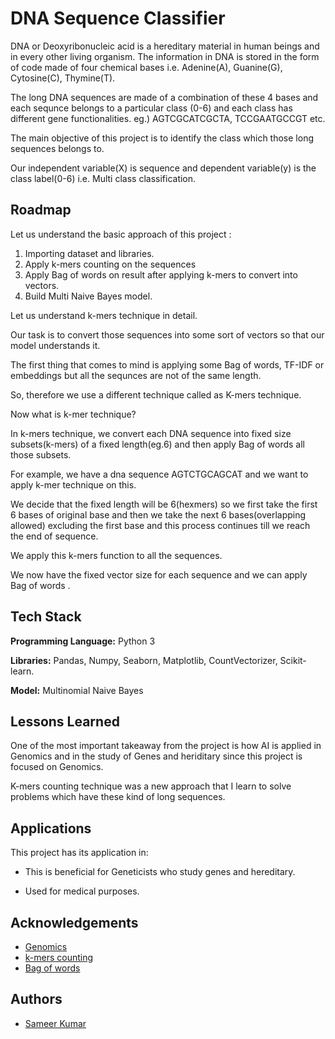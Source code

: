 
# DNA Sequence Classifier

DNA or Deoxyribonucleic acid is a hereditary material in human beings and in every other living organism. The information in DNA is stored in the form of code made of four chemical bases i.e. Adenine(A), Guanine(G), Cytosine(C), Thymine(T). 

The long DNA sequences are made of a combination of these 4 bases and each sequnce belongs to a particular class (0-6) and each class has different gene functionalities. eg.) AGTCGCATCGCTA, TCCGAATGCCGT etc.

The main objective of this project is to identify the class which those long sequences belongs to.
 
Our independent variable(X) is sequence and dependent variable(y) is the class label(0-6) i.e. Multi class classification. 


## Roadmap

Let us understand the basic approach of this project :

1) Importing dataset and libraries.
2) Apply k-mers counting on the sequences 
3) Apply Bag of words on result after applying k-mers to convert into vectors.
4) Build Multi Naive Bayes model.

Let us understand k-mers technique in detail.

Our task is to convert those sequences into some sort of vectors so that our model understands it.

The first thing that comes to mind is applying some Bag of words, TF-IDF or embeddings but all the sequnces are not of the same length. 

So, therefore we use a different technique called as K-mers technique.

Now what is k-mer technique?

In k-mers technique, we convert each DNA sequence into fixed size subsets(k-mers) of a fixed length(eg.6) and then apply Bag of words all those subsets.

For example, we have a dna sequence AGTCTGCAGCAT and we want to apply k-mer technique on this.

We decide that the fixed length will be 6(hexmers) so we first take the first 6 bases of original base and then we take the next 6 bases(overlapping allowed) excluding the first base and this process continues till we reach the end of sequence.

We apply this k-mers function to all the sequences.

We now have the fixed vector size for each sequence and we can apply Bag of words .


## Tech Stack

**Programming Language:** Python 3

**Libraries:** Pandas, Numpy, Seaborn, Matplotlib, CountVectorizer, Scikit-learn.

**Model:** Multinomial Naive Bayes


## Lessons Learned

One of the most important takeaway from the project is how AI is applied in Genomics and in the study of Genes and heriditary since this project is focused on Genomics. 

K-mers counting technique was a new approach that I learn to solve problems which have these kind of long sequences.
## Applications

This project has its application in:

- This is beneficial for Geneticists who study genes and hereditary.

- Used for medical purposes.


## Acknowledgements

 - [Genomics](https://www.nature.com/subjects/genomics)
 - [k-mers counting](https://bmcbioinformatics.biomedcentral.com/articles/10.1186/1471-2105-12-333)
 - [Bag of words](https://machinelearningmastery.com/gentle-introduction-bag-words-model/)


## Authors

- [Sameer Kumar](https://github.com/sameerk15)


